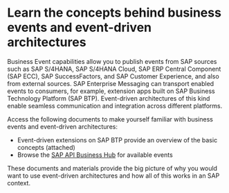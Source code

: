 # Learn the concepts behind business events and event-driven architectures

Business Event capabilities allow you to publish events from SAP sources such as SAP S/4HANA, SAP S/4HANA Cloud, SAP ERP Central Component (SAP ECC), SAP SuccessFactors, and SAP Customer Experience, and also from external sources. SAP Enterprise Messaging can transport enabled events to consumers, for example, extension apps built on SAP Business Technology Platform (SAP BTP). Event-driven architectures of this kind enable seamless communication and integration across different platforms.

Access the following documents to make yourself familiar with business events and event-driven architectures:
* Event-driven extensions on SAP BTP provide an overview of the basic concepts (attached)
* Browse the [SAP API Business Hub](https://api.sap.com/) for available events

These documents and materials provide the big picture of why you would want to use event-driven architectures and how all of this works in an SAP context.

